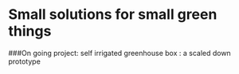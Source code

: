 # Small solutions for small green things

###On going project: self irrigated greenhouse box : a scaled down prototype
